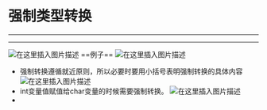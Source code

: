 ﻿# 强制类型转换
---
---
![在这里插入图片描述](https://img-blog.csdnimg.cn/179a5b04c9b9476188f5f714c28ed1eb.png?x-oss-process=image/watermark,type_ZHJvaWRzYW5zZmFsbGJhY2s,shadow_50,text_Q1NETiBATkpVU1RaSkM=,size_20,color_FFFFFF,t_70,g_se,x_16)
==例子==
![在这里插入图片描述](https://img-blog.csdnimg.cn/86f29024baa84c44b7b2791d17cab523.png?x-oss-process=image/watermark,type_ZHJvaWRzYW5zZmFsbGJhY2s,shadow_50,text_Q1NETiBATkpVU1RaSkM=,size_20,color_FFFFFF,t_70,g_se,x_16)
- 强制转换遵循就近原则，所以必要时要用小括号表明强制转换的具体内容
![在这里插入图片描述](https://img-blog.csdnimg.cn/62ed2559a41347cb9acd9cc5c5de4e27.png?x-oss-process=image/watermark,type_ZHJvaWRzYW5zZmFsbGJhY2s,shadow_50,text_Q1NETiBATkpVU1RaSkM=,size_20,color_FFFFFF,t_70,g_se,x_16)
- int变量值赋值给char变量的时候需要强制转换。
![在这里插入图片描述](https://img-blog.csdnimg.cn/d9d3a8b6c27743af982c008690c714f8.png?x-oss-process=image/watermark,type_ZHJvaWRzYW5zZmFsbGJhY2s,shadow_50,text_Q1NETiBATkpVU1RaSkM=,size_20,color_FFFFFF,t_70,g_se,x_16)
- 
